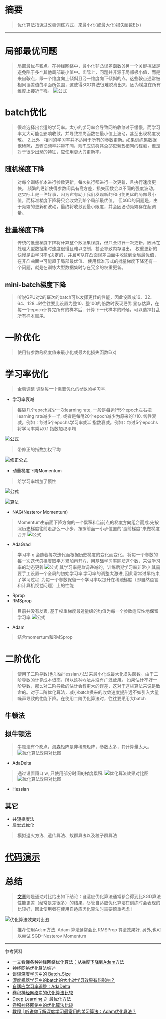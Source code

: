 # 摘要
> 优化算法指通过改善训练方式，来最小化(或最大化)损失函数E(x)
---
# 局部最优问题
> 局部最优与鞍点。在神经网络中，最小化非凸误差函数的另一个关键挑战是避免陷于多个其他局部最小值中。实际上，问题并非源于局部极小值，而是来自鞍点，即一个维度向上倾斜且另一维度向下倾斜的点。这些鞍点通常被相同误差值的平面所包围，这使得SGD算法很难脱离出来，因为梯度在所有维度上接近于零。
![公式](md_pic/20160909001936276.gif)

# batch优化
> 很难选择出合适的学习率。太小的学习率会导致网络收敛过于缓慢，而学习率太大可能会影响收敛，并导致损失函数在最小值上波动，甚至出现梯度发散。
2.此外，相同的学习率并不适用于所有的参数更新。如果训练集数据很稀疏，且特征频率非常不同，则不应该将其全部更新到相同的程度，但是对于很少出现的特征，应使用更大的更新率。

## 随机梯度下降
> 对每个训练样本进行参数更新，每次执行都进行一次更新，且执行速度更快。
频繁的更新使得参数间具有高方差，损失函数会以不同的强度波动。这实际上是一件好事，因为它有助于我们发现新的和可能更优的局部最小值，而标准梯度下降将只会收敛到某个局部最优值。
但SGD的问题是，由于频繁的更新和波动，最终将收敛到最小限度，并会因波动频繁存在超调量。

## 批量梯度下降
> 传统的批量梯度下降将计算整个数据集梯度，但只会进行一次更新，因此在处理大型数据集时速度很慢且难以控制，甚至导致内存溢出。
权重更新的快慢是由学习率η决定的，并且可以在凸面误差曲面中收敛到全局最优值，在非凸曲面中可能趋于局部最优值。
使用标准形式的批量梯度下降还有一个问题，就是在训练大型数据集时存在冗余的权重更新。

## mini-batch梯度下降
> 听说GPU对2的幂次的batch可以发挥更佳的性能，因此设置成16、32、64、128...时往往要比设置为整10、整100的倍数时表现更优
显存估算，在每一个epoch计算完所有的样本后，计算下一代样本的时候，可以选择打乱所有样本顺序。

# 一阶优化
> 使用各参数的梯度值来最小化或最大化损失函数E(x)

# 学习率优化
> 全局调整
调整每一个需要优化的参数的学习率.
- 学习率衰减
> 每隔几个epoch减少一次learning rate, 一般是每运行5个epoch左右把learning rate减少一半, 或者是每隔20个epoch减少为原来的1/10.
线性衰减。例如：每过5个epochs学习率减半
指数衰减。例如：每过5个epochs将学习率乘以0.1 
> 指数加权平均

![公式](md_pic/搜狗截图20180101204317.png)
> 带修正的指数加权平均

![修正公式](md_pic/搜狗截图20180101205314.png)


- 动量梯度下降Momentum
> 给学习率增加了惯性

![公式](md_pic/20170521223752521.png)

![算法](md_pic/20170521224015304.png)

- NAG(Nesterov Momentum)
> Momentum由前面下降方向的一个累积和当前点的梯度方向组合而成.先按照历史梯度往前走那么一小步，按照前面一小步位置的“超前梯度”来做梯度合并
![公式](md_pic/搜狗截图20180101211507.png)
- AdaGrad
> 学习率 η 会随着每次迭代而根据历史梯度的变化而变化。
> 将每一个参数的每一次迭代的梯度取平方累加再开方，用基础学习率除以这个数，来做学习率的动态更新
![公式](md_pic\搜狗截图20180101212512.png)
>其学习率是单调递减的，训练后期学习率非常小
其需要手工设置一个全局的初始学习率
学习率的调整太激进, 因此常常过早结束了学习过程.
为每一个参数保留一个学习率以提升在稀疏梯度（即自然语言和计算机视觉问题）上的性能
- Rprop
- RMSprop
> 目前并没有发表, 基于权重梯度最近量级的均值为每一个参数适应性地保留学习率
![公式](md_pic/搜狗截图20180101214206.png)
- Adam
> 结合momentum和RMSprop

# 二阶优化
> 使用了二阶导数(也叫做Hessian方法)来最小化或最大化损失函数。由于二阶导数的计算成本很高，所以这种方法并没有广泛使用。
如果估计不好一阶导数，那么对二阶导数的估计会有更大的误差，这对于这些算法来说是致命的。对于二阶优化算法，减小batch换来的收敛速度提升远不如引入大量噪声导致的性能下降。在使用二阶优化算法时，往往要采用大batch
## 牛顿法
## 拟牛顿法
> 牛顿法有个缺点，海森矩阵是非稀疏矩阵，参数太多，其计算量太大。
![优化算法效果对比图](md_pic/搜狗截图20180101212904.png)
- AdaDelta
> 通过设置窗口 w, 只使用部分时间的梯度累积.
![优化算法效果对比图](md_pic/搜狗截图20180101212816.png)
![优化算法效果对比图](md_pic/搜狗截图20180101214020.png)
- Hessian
## 其它
- 共轭梯度法
- 启发式优化
> 模拟退火方法、遗传算法、蚁群算法以及粒子群算法

# [代码演示](https://github.com/gdyshi/ml_optimize.git)
# 总结
> [文章](doc\1705.08292.pdf)则是通过对比给出如下结论：自适应优化算法通常都会得到比SGD算法性能更差（经常是差很多）的结果，尽管自适应优化算法在训练时会表现的比较好，因此使用者在使用自适应优化算法时需要慎重考虑！

![优化算法效果对比图](md_pic/20170605150229100.png)

> 推荐使用Adam方法. Adam 算法通常会比 RMSProp 算法效果好. 另外,也可以尝试 SGD+Nesterov Momentum
---
参考资料
- [一文看懂各种神经网络优化算法：从梯度下降到Adam方法](http://www.sohu.com/a/149921578_610300)
- [神经网络优化算法综述](http://blog.csdn.net/young_gy/article/details/72633202)
- [谈谈深度学习中的 Batch_Size](http://blog.csdn.net/ycheng_sjtu/article/details/49804041)
- [深度机器学习中的batch的大小对学习效果有何影响？](https://www.zhihu.com/question/32673260)
- [自适应学习率调整：AdaDelta](https://www.cnblogs.com/neopenx/p/4768388.html)
- [卷积神经网络中的优化算法比较](http://shuokay.com/2016/06/11/optimization/)
- [Deep Learning 之 最优化方法](http://blog.csdn.net/BVL10101111/article/details/72614711)
- [卷积神经网络中的优化算法比较](http://shuokay.com/2016/06/11/optimization/)
- [教程 | 听说你了解深度学习最常用的学习算法：Adam优化算法？](http://www.sohu.com/a/156495506_465975)
